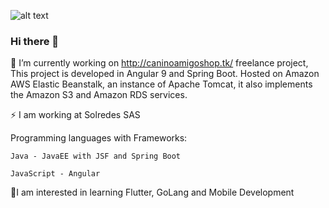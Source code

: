 
![alt text](https://ibrahimbelkhiria.com/wp-content/uploads/2018/08/spring-boot-angular.png)

### Hi there 👋

🔭 I’m currently working on http://caninoamigoshop.tk/ freelance project, This project is developed in Angular 9 and Spring Boot. Hosted on Amazon AWS Elastic Beanstalk, an instance of Apache Tomcat, it also implements the Amazon S3 and Amazon RDS services. 

⚡ I am working at Solredes SAS



Programming languages with Frameworks:

    Java - JavaEE with JSF and Spring Boot
    
    JavaScript - Angular 
    
🤔I am interested in learning Flutter, GoLang and Mobile Development


<!--
**DuwanSierra/DuwanSierra** is a ✨ _special_ ✨ repository because its `README.md` (this file) appears on your GitHub profile.

Here are some ideas to get you started:

- 🔭 I’m currently working on ...
- 🌱 I’m currently learning ...
- 👯 I’m looking to collaborate on ...
- 🤔 I’m looking for help with ...
- 💬 Ask me about ...
- 📫 How to reach me: ...
- 😄 Pronouns: ...
- ⚡ Fun fact: ...
-->
